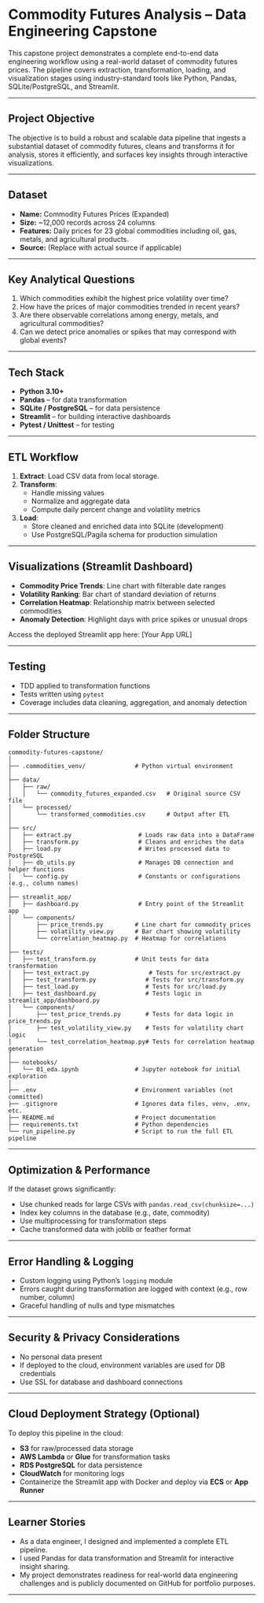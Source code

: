 # Commodity Futures Analysis – Data Engineering Capstone

This capstone project demonstrates a complete end-to-end data engineering workflow using a real-world dataset of commodity futures prices. The pipeline covers extraction, transformation, loading, and visualization stages using industry-standard tools like Python, Pandas, SQLite/PostgreSQL, and Streamlit.

---

## Project Objective

The objective is to build a robust and scalable data pipeline that ingests a substantial dataset of commodity futures, cleans and transforms it for analysis, stores it efficiently, and surfaces key insights through interactive visualizations.

---

## Dataset

- **Name:** Commodity Futures Prices (Expanded)
- **Size:** ~12,000 records across 24 columns
- **Features:** Daily prices for 23 global commodities including oil, gas, metals, and agricultural products.
- **Source:** (Replace with actual source if applicable)

---

## Key Analytical Questions

1. Which commodities exhibit the highest price volatility over time?
2. How have the prices of major commodities trended in recent years?
3. Are there observable correlations among energy, metals, and agricultural commodities?
4. Can we detect price anomalies or spikes that may correspond with global events?

---

## Tech Stack

- **Python 3.10+**
- **Pandas** – for data transformation
- **SQLite / PostgreSQL** – for data persistence
- **Streamlit** – for building interactive dashboards
- **Pytest / Unittest** – for testing

---

## ETL Workflow

1. **Extract**: Load CSV data from local storage.
2. **Transform**:
   - Handle missing values
   - Normalize and aggregate data
   - Compute daily percent change and volatility metrics
3. **Load**:
   - Store cleaned and enriched data into SQLite (development)
   - Use PostgreSQL/Pagila schema for production simulation

---

## Visualizations (Streamlit Dashboard)

- **Commodity Price Trends**: Line chart with filterable date ranges
- **Volatility Ranking**: Bar chart of standard deviation of returns
- **Correlation Heatmap**: Relationship matrix between selected commodities
- **Anomaly Detection**: Highlight days with price spikes or unusual drops

Access the deployed Streamlit app here: [Your App URL]

---

## Testing

- TDD applied to transformation functions
- Tests written using `pytest`
- Coverage includes data cleaning, aggregation, and anomaly detection

---

## Folder Structure

```
commodity-futures-capstone/
│
├── .commodities_venv/              # Python virtual environment
│
├── data/
│   ├── raw/
│   │   └── commodity_futures_expanded.csv   # Original source CSV file
│   └── processed/
│       └── transformed_commodities.csv      # Output after ETL
│
├── src/
│   ├── extract.py                   # Loads raw data into a DataFrame
│   ├── transform.py                 # Cleans and enriches the data
│   ├── load.py                      # Writes processed data to PostgreSQL
│   ├── db_utils.py                  # Manages DB connection and helper functions
│   └── config.py                    # Constants or configurations (e.g., column names)
│
├── streamlit_app/
│   ├── dashboard.py                 # Entry point of the Streamlit app
│   └── components/
│       ├── price_trends.py         # Line chart for commodity prices
│       ├── volatility_view.py      # Bar chart showing volatility
│       └── correlation_heatmap.py  # Heatmap for correlations
│
├── tests/
│   ├── test_transform.py           # Unit tests for data transformation
│   ├── test_extract.py                 # Tests for src/extract.py
│	├── test_transform.py              # Tests for src/transform.py
│	├── test_load.py                   # Tests for src/load.py
│	├── test_dashboard.py              # Tests logic in streamlit_app/dashboard.py
│	└── components/
│	    ├── test_price_trends.py       # Tests for data logic in price_trends.py
│	    ├── test_volatility_view.py    # Tests for volatility chart logic
│	    └── test_correlation_heatmap.py# Tests for correlation heatmap generation
│
├── notebooks/
│   └── 01_eda.ipynb                # Jupyter notebook for initial exploration
│
├── .env                            # Environment variables (not committed)
├── .gitignore                      # Ignores data files, venv, .env, etc.
├── README.md                       # Project documentation
├── requirements.txt                # Python dependencies
└── run_pipeline.py                 # Script to run the full ETL pipeline

```

---
## Optimization & Performance

If the dataset grows significantly:
- Use chunked reads for large CSVs with `pandas.read_csv(chunksize=...)`
- Index key columns in the database (e.g., date, commodity)
- Use multiprocessing for transformation steps
- Cache transformed data with joblib or feather format

---

## Error Handling & Logging

- Custom logging using Python’s `logging` module
- Errors caught during transformation are logged with context (e.g., row number, column)
- Graceful handling of nulls and type mismatches

---

## Security & Privacy Considerations

- No personal data present
- If deployed to the cloud, environment variables are used for DB credentials
- Use SSL for database and dashboard connections

---

## Cloud Deployment Strategy (Optional)

To deploy this pipeline in the cloud:
- **S3** for raw/processed data storage
- **AWS Lambda** or **Glue** for transformation tasks
- **RDS PostgreSQL** for data persistence
- **CloudWatch** for monitoring logs
- Containerize the Streamlit app with Docker and deploy via **ECS** or **App Runner**

---

## Learner Stories

- As a data engineer, I designed and implemented a complete ETL pipeline.
- I used Pandas for data transformation and Streamlit for interactive insight sharing.
- My project demonstrates readiness for real-world data engineering challenges and is publicly documented on GitHub for portfolio purposes.

---
